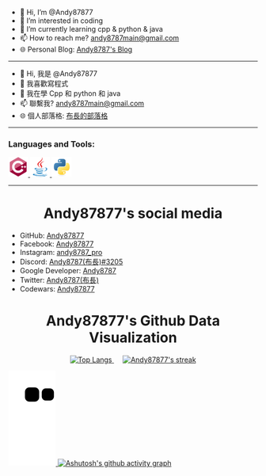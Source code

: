 - 👋 Hi, I’m @Andy87877
- 👀 I’m interested in coding
- 🌱 I’m currently learning cpp & python & java
- 📫 How to reach me? andy8787main@gmail.com
- 🌐 Personal Blog: [Andy8787's Blog](https://medium.com/@andy8787main)
-----------------------------------------------------------------------------------------
- 👋 Hi, 我是 @Andy87877
- 👀 我喜歡寫程式
- 🌱 我在學 Cpp 和 python 和 java
- 📫 聯繫我? andy8787main@gmail.com
- 🌐 個人部落格: [布長的部落格](https://medium.com/@andy8787main)
-----------------------------------------------------------------------------------------

<h3 align="left">Languages and Tools:</h3>
<p align="left"> <a href="https://www.w3schools.com/cpp/" target="_blank" rel="noreferrer"> <img src="https://raw.githubusercontent.com/devicons/devicon/master/icons/cplusplus/cplusplus-original.svg" alt="cplusplus" width="40" height="40"/> </a> <a href="https://www.java.com" target="_blank" rel="noreferrer"> <img src="https://raw.githubusercontent.com/devicons/devicon/master/icons/java/java-original.svg" alt="java" width="40" height="40"/> </a> <a href="https://www.python.org" target="_blank" rel="noreferrer"> <img src="https://raw.githubusercontent.com/devicons/devicon/master/icons/python/python-original.svg" alt="python" width="40" height="40"/> </a> </p>

-----------------------------------------------------------------------------------------
<h1 align="center">Andy87877's social media</h1>

* <i class="fa fa-github fa-fw"></i> GitHub: [Andy87877](https://github.com/Andy87877)
* <i class="fa fa-facebook fa-fw"></i> Facebook: [Andy87877](https://www.facebook.com/Andy87877/)
* <i class="fa fa-instagram fa-fw"></i> Instagram: [andy8787_pro](https://www.instagram.com/andy8787_pro/)
* <i class="fa fa-simplybuilt fa-fw"></i> Discord: [Andy8787(布長)#3205](https://discord.com/users/951485825370173497)
* <i class=" "></i> Google Developer: [Andy8787](https://developers.google.com/profile/u/Andy8787)
* <i class=" "></i> Twitter: [Andy8787(布長)](https://twitter.com/Andy87877)
* <i class=" "></i> Codewars: [Andy87877](https://www.codewars.com/users/Andy87877)


<h1 align="center">Andy87877's Github Data Visualization</h1>
<p align="center">
  <a href="https://github.com/DenverCoder1/github-readme-streak-stats">
    <img title="Top Langs" src="https://github-readme-stats.vercel.app/api/top-langs/?username=Andy87877&langs_count=8&theme=react"/>
  </a>
  </a>&emsp;</a>
  <a href="https://github.com/DenverCoder1/github-readme-streak-stats">
    <img title="🔥 Get streak stats for your profile at git.io/streak-stats" alt="Andy87877's streak" src="https://github-readme-streak-stats.herokuapp.com/?user=Andy87877&theme=black-ice&hide_border=true&stroke=0000&background=060A0CD0"/>
</p>

![snake gif](https://github.com/Andy87877/Andy87877/blob/output/github-contribution-grid-snake.svg#gh-dark-mode-only)
[![Ashutosh's github activity graph](https://activity-graph.herokuapp.com/graph?username=Andy87877&theme=github)](https://github.com/ashutosh00710/github-readme-activity-graph)
